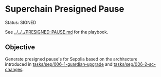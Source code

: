 # Superchain Presigned Pause

Status: SIGNED

See [../../../PRESIGNED-PAUSE.md](../../../PRESIGNED-PAUSE.md) for the playbook.

## Objective

Generate presigned pause's for Sepolia based on the architecture introduced in [tasks/sep/006-1-guardian-upgrade](../006-1-guardian-upgrade/README.md) and [tasks/sep/006-2-sc-changes](../006-2-sc-changes/README.md).
